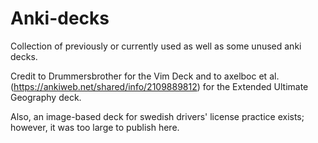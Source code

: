 # Anki-decks
Collection of previously or currently used as well as some unused anki decks.

Credit to Drummersbrother for the Vim Deck and to axelboc et al. (https://ankiweb.net/shared/info/2109889812) for the Extended Ultimate Geography deck.

Also, an image-based deck for swedish drivers' license practice exists; however, it was too large to publish here.